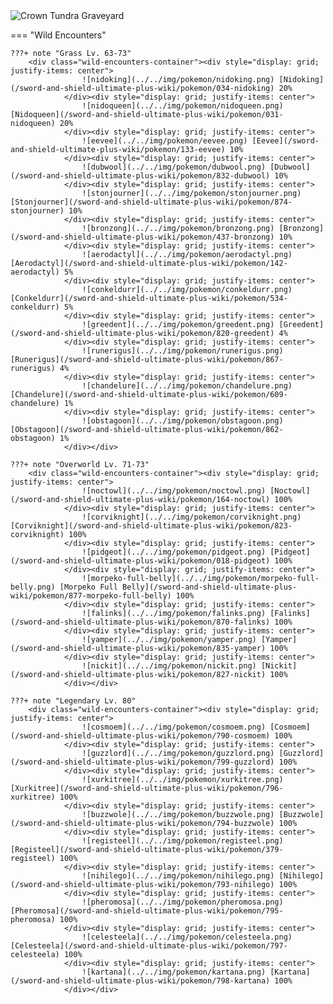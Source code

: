 <img src="../../img/routes/Crown Tundra Graveyard.png" alt="Crown Tundra Graveyard"/>

=== "Wild Encounters"


	???+ note "Grass Lv. 63-73"
		<div class="wild-encounters-container"><div style="display: grid; justify-items: center">
                    ![nidoking](../../img/pokemon/nidoking.png) [Nidoking](/sword-and-shield-ultimate-plus-wiki/pokemon/034-nidoking) 20%
                </div><div style="display: grid; justify-items: center">
                    ![nidoqueen](../../img/pokemon/nidoqueen.png) [Nidoqueen](/sword-and-shield-ultimate-plus-wiki/pokemon/031-nidoqueen) 20%
                </div><div style="display: grid; justify-items: center">
                    ![eevee](../../img/pokemon/eevee.png) [Eevee](/sword-and-shield-ultimate-plus-wiki/pokemon/133-eevee) 10%
                </div><div style="display: grid; justify-items: center">
                    ![dubwool](../../img/pokemon/dubwool.png) [Dubwool](/sword-and-shield-ultimate-plus-wiki/pokemon/832-dubwool) 10%
                </div><div style="display: grid; justify-items: center">
                    ![stonjourner](../../img/pokemon/stonjourner.png) [Stonjourner](/sword-and-shield-ultimate-plus-wiki/pokemon/874-stonjourner) 10%
                </div><div style="display: grid; justify-items: center">
                    ![bronzong](../../img/pokemon/bronzong.png) [Bronzong](/sword-and-shield-ultimate-plus-wiki/pokemon/437-bronzong) 10%
                </div><div style="display: grid; justify-items: center">
                    ![aerodactyl](../../img/pokemon/aerodactyl.png) [Aerodactyl](/sword-and-shield-ultimate-plus-wiki/pokemon/142-aerodactyl) 5%
                </div><div style="display: grid; justify-items: center">
                    ![conkeldurr](../../img/pokemon/conkeldurr.png) [Conkeldurr](/sword-and-shield-ultimate-plus-wiki/pokemon/534-conkeldurr) 5%
                </div><div style="display: grid; justify-items: center">
                    ![greedent](../../img/pokemon/greedent.png) [Greedent](/sword-and-shield-ultimate-plus-wiki/pokemon/820-greedent) 4%
                </div><div style="display: grid; justify-items: center">
                    ![runerigus](../../img/pokemon/runerigus.png) [Runerigus](/sword-and-shield-ultimate-plus-wiki/pokemon/867-runerigus) 4%
                </div><div style="display: grid; justify-items: center">
                    ![chandelure](../../img/pokemon/chandelure.png) [Chandelure](/sword-and-shield-ultimate-plus-wiki/pokemon/609-chandelure) 1%
                </div><div style="display: grid; justify-items: center">
                    ![obstagoon](../../img/pokemon/obstagoon.png) [Obstagoon](/sword-and-shield-ultimate-plus-wiki/pokemon/862-obstagoon) 1%
                </div></div>

	???+ note "Overworld Lv. 71-73"
		<div class="wild-encounters-container"><div style="display: grid; justify-items: center">
                    ![noctowl](../../img/pokemon/noctowl.png) [Noctowl](/sword-and-shield-ultimate-plus-wiki/pokemon/164-noctowl) 100%
                </div><div style="display: grid; justify-items: center">
                    ![corviknight](../../img/pokemon/corviknight.png) [Corviknight](/sword-and-shield-ultimate-plus-wiki/pokemon/823-corviknight) 100%
                </div><div style="display: grid; justify-items: center">
                    ![pidgeot](../../img/pokemon/pidgeot.png) [Pidgeot](/sword-and-shield-ultimate-plus-wiki/pokemon/018-pidgeot) 100%
                </div><div style="display: grid; justify-items: center">
                    ![morpeko-full-belly](../../img/pokemon/morpeko-full-belly.png) [Morpeko Full Belly](/sword-and-shield-ultimate-plus-wiki/pokemon/877-morpeko-full-belly) 100%
                </div><div style="display: grid; justify-items: center">
                    ![falinks](../../img/pokemon/falinks.png) [Falinks](/sword-and-shield-ultimate-plus-wiki/pokemon/870-falinks) 100%
                </div><div style="display: grid; justify-items: center">
                    ![yamper](../../img/pokemon/yamper.png) [Yamper](/sword-and-shield-ultimate-plus-wiki/pokemon/835-yamper) 100%
                </div><div style="display: grid; justify-items: center">
                    ![nickit](../../img/pokemon/nickit.png) [Nickit](/sword-and-shield-ultimate-plus-wiki/pokemon/827-nickit) 100%
                </div></div>

	???+ note "Legendary Lv. 80"
		<div class="wild-encounters-container"><div style="display: grid; justify-items: center">
                    ![cosmoem](../../img/pokemon/cosmoem.png) [Cosmoem](/sword-and-shield-ultimate-plus-wiki/pokemon/790-cosmoem) 100%
                </div><div style="display: grid; justify-items: center">
                    ![guzzlord](../../img/pokemon/guzzlord.png) [Guzzlord](/sword-and-shield-ultimate-plus-wiki/pokemon/799-guzzlord) 100%
                </div><div style="display: grid; justify-items: center">
                    ![xurkitree](../../img/pokemon/xurkitree.png) [Xurkitree](/sword-and-shield-ultimate-plus-wiki/pokemon/796-xurkitree) 100%
                </div><div style="display: grid; justify-items: center">
                    ![buzzwole](../../img/pokemon/buzzwole.png) [Buzzwole](/sword-and-shield-ultimate-plus-wiki/pokemon/794-buzzwole) 100%
                </div><div style="display: grid; justify-items: center">
                    ![registeel](../../img/pokemon/registeel.png) [Registeel](/sword-and-shield-ultimate-plus-wiki/pokemon/379-registeel) 100%
                </div><div style="display: grid; justify-items: center">
                    ![nihilego](../../img/pokemon/nihilego.png) [Nihilego](/sword-and-shield-ultimate-plus-wiki/pokemon/793-nihilego) 100%
                </div><div style="display: grid; justify-items: center">
                    ![pheromosa](../../img/pokemon/pheromosa.png) [Pheromosa](/sword-and-shield-ultimate-plus-wiki/pokemon/795-pheromosa) 100%
                </div><div style="display: grid; justify-items: center">
                    ![celesteela](../../img/pokemon/celesteela.png) [Celesteela](/sword-and-shield-ultimate-plus-wiki/pokemon/797-celesteela) 100%
                </div><div style="display: grid; justify-items: center">
                    ![kartana](../../img/pokemon/kartana.png) [Kartana](/sword-and-shield-ultimate-plus-wiki/pokemon/798-kartana) 100%
                </div></div>




